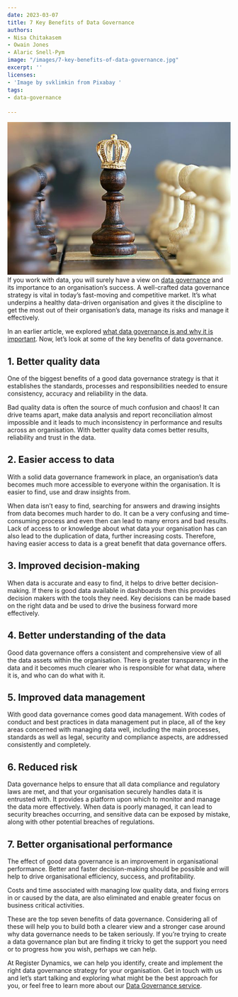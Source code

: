 ```yaml
---
date: 2023-03-07
title: 7 Key Benefits of Data Governance
authors:
- Nisa Chitakasem
- Owain Jones
- Alaric Snell-Pym
image: "/images/7-key-benefits-of-data-governance.jpg"
excerpt: ''
licenses:
- 'Image by svklimkin from Pixabay '
tags:
- data-governance

---
```

![](/images/7-key-benefits-of-data-governance.jpg)If you work with data, you will surely have a view on [data governance](https://www.register-dynamics.co.uk/specialisms/data-governance) and its importance to an organisation’s success. A well-crafted data governance strategy is vital in today’s fast-moving and competitive market. It’s what underpins a healthy data-driven organisation and gives it the discipline to get the most out of their organisation’s data, manage its risks and manage it effectively.

In an earlier article, we explored [what data governance is and why it is important](https://www.register-dynamics.co.uk/blog/what-data-governance-is-and-why-it-is-important). Now, let’s look at some of the key benefits of data governance.

## 1. Better quality data

One of the biggest benefits of a good data governance strategy is that it establishes the standards, processes and responsibilities needed to ensure consistency, accuracy and reliability in the data.

Bad quality data is often the source of much confusion and chaos! It can drive teams apart, make data analysis and report reconciliation almost impossible and it leads to much inconsistency in performance and results across an organisation. With better quality data comes better results, reliability and trust in the data.

## 2. Easier access to data

With a solid data governance framework in place, an organisation’s data becomes much more accessible to everyone within the organisation. It is easier to find, use and draw insights from.

When data isn’t easy to find, searching for answers and drawing insights from data becomes much harder to do. It can be a very confusing and time-consuming process and even then can lead to many errors and bad results. Lack of access to or knowledge about what data your organisation has can also lead to the duplication of data, further increasing costs. Therefore, having easier access to data is a great benefit that data governance offers.

## 3. Improved decision-making

When data is accurate and easy to find, it helps to drive better decision-making. If there is good data available in dashboards then this provides decision makers with the tools they need. Key decisions can be made based on the right data and be used to drive the business forward more effectively.

## 4. Better understanding of the data

Good data governance offers a consistent and comprehensive view of all the data assets within the organisation. There is greater transparency in the data and it becomes much clearer who is responsible for what data, where it is, and who can do what with it.

## 5. Improved data management

With good data governance comes good data management. With codes of conduct and best practices in data management put in place, all of the key areas concerned with managing data well, including the main processes, standards as well as legal, security and compliance aspects, are addressed consistently and completely.

## 6. Reduced risk

Data governance helps to ensure that all data compliance and regulatory laws are met, and that your organisation securely handles data it is entrusted with. It provides a platform upon which to monitor and manage the data more effectively. When data is poorly managed, it can lead to security breaches occurring, and sensitive data can be exposed by mistake, along with other potential breaches of regulations.

## 7. Better organisational performance

The effect of good data governance is an improvement in organisational performance. Better and faster decision-making should be possible and will help to drive organisational efficiency, success, and profitability.

Costs and time associated with managing low quality data, and fixing errors in or caused by the data, are also eliminated and enable greater focus on business critical activities.

These are the top seven benefits of data governance. Considering all of these will help you to build both a clearer view and a stronger case around why data governance needs to be taken seriously. If you’re trying to create a data governance plan but are finding it tricky to get the support you need or to progress how you wish, perhaps we can help.

At Register Dynamics, we can help you identify, create and implement the right data governance strategy for your organisation. Get in touch with us and let’s start talking and exploring what might be the best approach for you, or feel free to learn more about our [Data Governance service](https://www.register-dynamics.co.uk/specialisms/data-governance).